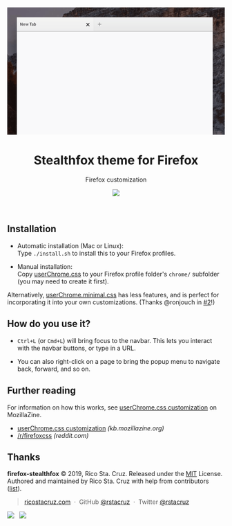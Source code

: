 <p align='center'>
<br><img src='./docs/demo.gif' width='520'><br>
</p>

<h1 align='center'>
Stealthfox theme for Firefox
</h1>

<p align='center'>
Firefox customization
</p>

<p align='center'>
<img src='https://img.shields.io/badge/build-pending-lightgrey.svg'>
</p>

<br>

## Installation

- Automatic installation (Mac or Linux): <br> Type `./install.sh` to install this to your Firefox profiles.

- Manual installation: <br> Copy [userChrome.css](./userChrome.css) to your Firefox profile folder's `chrome/` subfolder (you may need to create it first).

Alternatively, [userChrome.minimal.css](./userChrome.minimal.css) has less features, and is perfect for incorporating it into your own customizations. (Thanks @ronjouch in [#2](https://github.com/rstacruz/firefox-stealthfox/issues/2)!)

## How do you use it?

- `Ctrl+L` (or `Cmd+L`) will bring focus to the navbar. This lets you interact with the navbar buttons, or type in a URL.

- You can also right-click on a page to bring the popup menu to navigate back, forward, and so on.

## Further reading

For information on how this works, see [userChrome.css customization](http://kb.mozillazine.org/index.php?title=UserChrome.css&printable=yes) on MozillaZine.

- [userChrome.css customization](http://kb.mozillazine.org/index.php?title=UserChrome.css&printable=yes) _(kb.mozillazine.org)_
- [/r/firefoxcss](https://www.reddit.com/r/firefoxcss) _(reddit.com)_

## Thanks

**firefox-stealthfox** © 2019, Rico Sta. Cruz. Released under the [MIT] License.<br>
Authored and maintained by Rico Sta. Cruz with help from contributors ([list][contributors]).

> [ricostacruz.com](http://ricostacruz.com) &nbsp;&middot;&nbsp;
> GitHub [@rstacruz](https://github.com/rstacruz) &nbsp;&middot;&nbsp;
> Twitter [@rstacruz](https://twitter.com/rstacruz)

[![](https://img.shields.io/github/followers/rstacruz.svg?style=social&label=@rstacruz)](https://github.com/rstacruz) &nbsp;
[![](https://img.shields.io/twitter/follow/rstacruz.svg?style=social&label=@rstacruz)](https://twitter.com/rstacruz)

[MIT]: http://mit-license.org/
[contributors]: http://github.com/rstacruz/firefox-stealthfox/contributors
